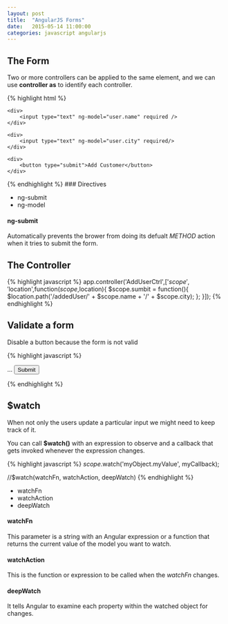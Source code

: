 ```yaml
---
layout: post
title:  "AngularJS Forms"
date:   2015-05-14 11:00:00
categories: javascript angularjs
---
```


## The Form

Two or more controllers can be applied to the same element, and we can use **controller as** to identify each controller.

{% highlight html %}
<form ng-submit="user.submit()" ng-controller="AddUserCtrl as user">
    
    <div>
        <input type="text" ng-model="user.name" required />
    </div>

    <div>
        <input type="text" ng-model="user.city" required/>
    </div>

    <div>
        <button type="submit">Add Customer</button>
    </div>

</form>
{% endhighlight %}
### Directives

* ng-submit
* ng-model

#### ng-submit

Automatically prevents the brower from doing its defualt *METHOD* action when it tries to submit the form.

## The Controller

{% highlight javascript %}
app.controller('AddUserCtrl',['$scope','$location',function($scope,$location){
    $scope.sumbit = function(){
        $location.path('/addedUser/' + $scope.name + '/' + $scope.city);
    };
}]);
{% endhighlight %}

## Validate a form

Disable a button because the form is not valid

{% highlight javascript %}
<form name="addUserForm" ng-controller="myController">
...
<button ng-click="addUser()" ng-disabled="!addUserForm.$valid">Submit</button>
</form>
{% endhighlight %}

## $watch

When not only the users  update a particular input we might need to keep track of it.

You can call **$watch()** with an expression to observe and a callback that gets invoked whenever the expression changes.

{% highlight javascript %}
$scope.$watch('myObject.myValue', myCallback);

//$watch(watchFn, watchAction, deepWatch)
{% endhighlight %}

* watchFn
* watchAction
* deepWatch

#### watchFn

This parameter is a string with an Angular expression or a function that returns the current value of the model you want to watch.

#### watchAction

This is the function or expression to be called when the *watchFn* changes.

#### deepWatch

It tells Angular to examine each property within the watched object for changes.
